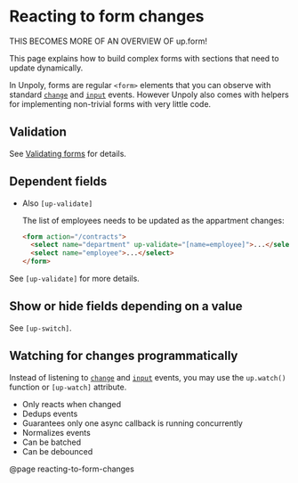 Reacting to form changes
========================

THIS BECOMES MORE OF AN OVERVIEW OF up.form!

This page explains how to build complex forms with sections that need to update dynamically.

In Unpoly, forms are regular `<form>` elements that you can observe with standard [`change`](https://developer.mozilla.org/en-US/docs/Web/API/HTMLElement/change_event) and [`input`](https://developer.mozilla.org/en-US/docs/Web/API/HTMLElement/input_event) events. However Unpoly also comes with helpers for implementing non-trivial forms with very little code.


Validation
----------

See [Validating forms](/validation) for details.


Dependent fields
----------------

- Also `[up-validate]`


  The list of employees needs to be updated as the appartment changes:

  ```html
  <form action="/contracts">
    <select name="department" up-validate="[name=employee]">...</select>
    <select name="employee">...</select>
  </form>
  ```

See `[up-validate]` for more details.



Show or hide fields depending on a value
----------------------------------------

See `[up-switch]`.




Watching for changes programmatically
------------------------------------

Instead of listening to [`change`](https://developer.mozilla.org/en-US/docs/Web/API/HTMLElement/change_event) and [`input`](https://developer.mozilla.org/en-US/docs/Web/API/HTMLElement/input_event) events, you may use the `up.watch()` function or `[up-watch]` attribute.

- Only reacts when changed
- Dedups events
- Guarantees only one async callback is running concurrently
- Normalizes events
- Can be batched
- Can be debounced


@page reacting-to-form-changes

